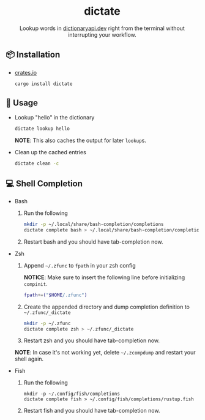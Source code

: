 <div align="center">

# dictate

Lookup words in [dictionaryapi.dev][dictionaryapi] right from the terminal
without interrupting your workflow.

[dictionaryapi]: https://dictionaryapi.dev/

</div>

## 📦 Installation

-   [crates.io][dictate]

    ```bash
    cargo install dictate
    ```

[dictate]: https://crates.io/crates/dictate

## 🚀 Usage

-   Lookup "hello" in the dictionary

    ```bash
    dictate lookup hello
    ```

    **NOTE**: This also caches the output for later `lookup`s.

-   Clean up the cached entries

    ```bash
    dictate clean -c
    ```

## 💻 Shell Completion

-   Bash

    1. Run the following

        ```bash
        mkdir -p ~/.local/share/bash-completion/completions
        dictate complete bash > ~/.local/share/bash-completion/completions/rustup
        ```

    2. Restart bash and you should have tab-completion now.

-   Zsh

    1. Append `~/.zfunc` to `fpath` in your zsh config

        **NOTICE**: Make sure to insert the following line before initializing
        `compinit`.

        ```bash
        fpath+=("$HOME/.zfunc")
        ```

    2. Create the appended directory and dump completion definition to
       `~/.zfunc/_dictate`

        ```bash
        mkdir -p ~/.zfunc
        dictate complete zsh > ~/.zfunc/_dictate
        ```

    3. Restart zsh and you should have tab-completion now.

    **NOTE**: In case it's not working yet, delete `~/.zcompdump` and restart
    your shell again.

-   Fish

    1. Run the following

        ```fish
        mkdir -p ~/.config/fish/completions
        dictate complete fish > ~/.config/fish/completions/rustup.fish
        ```

    2. Restart fish and you should have tab-completion now.
